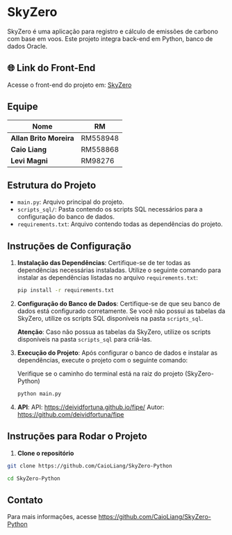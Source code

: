 # SkyZero

SkyZero é uma aplicação para registro e cálculo de emissões de carbono com base em voos. Este projeto integra back-end
em Python, banco de dados Oracle.

## 🌐 Link do Front-End

Acesse o front-end do projeto em: [SkyZero](https://fiap-gs-skyzero.vercel.app/)

## Equipe

| **Nome**                | **RM**   |
|-------------------------|----------|
| **Allan Brito Moreira** | RM558948 |
| **Caio Liang**          | RM558868 |
| **Levi Magni**          | RM98276  |

## Estrutura do Projeto

- `main.py`: Arquivo principal do projeto.
- `scripts_sql/`: Pasta contendo os scripts SQL necessários para a configuração do banco de dados.
- `requirements.txt`: Arquivo contendo todas as dependências do projeto.

## Instruções de Configuração

1. **Instalação das Dependências**:
    Certifique-se de ter todas as dependências necessárias instaladas. Utilize o seguinte comando para instalar as dependências listadas no arquivo `requirements.txt`:

    ```sh
    pip install -r requirements.txt
    ```

2. **Configuração do Banco de Dados**:
    Certifique-se de que seu banco de dados está configurado corretamente. Se você não possui as tabelas da SkyZero, utilize os scripts SQL disponíveis na pasta `scripts_sql`.

    **Atenção**: Caso não possua as tabelas da SkyZero, utilize os scripts disponíveis na pasta `scripts_sql` para criá-las.

3. **Execução do Projeto**:
    Após configurar o banco de dados e instalar as dependências, execute o projeto com o seguinte comando:
    
    Verifique se o caminho do terminal está na raiz do projeto (SkyZero-Python)

    ```sh
    python main.py
    ```

3. **API**:
    API: https://deividfortuna.github.io/fipe/
    Autor: https://github.com/deividfortuna/fipe

## Instruções para Rodar o Projeto

1. **Clone o repositório**

  ```bash
  git clone https://github.com/CaioLiang/SkyZero-Python
  ```

  ```bash
  cd SkyZero-Python
  ```

## Contato

Para mais informações, acesse https://github.com/CaioLiang/SkyZero-Python
